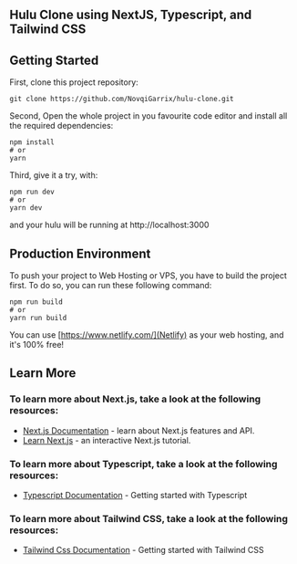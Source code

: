 ## Hulu Clone using NextJS, Typescript, and Tailwind CSS
## Getting Started

First, clone this project repository:
```
git clone https://github.com/NovqiGarrix/hulu-clone.git
```

Second, Open the whole project in you favourite code editor and install all the required dependencies:
```
npm install
# or
yarn
```

Third, give it a try, with:
```
npm run dev
# or
yarn dev
```

and your hulu will be running at http://localhost:3000

## Production Environment
To push your project to Web Hosting or VPS, you have to build the project first. To do so, you can run these following command:

```
npm run build
# or
yarn run build
```
You can use [https://www.netlify.com/](Netlify) as your web hosting, and it's 100% free!

## Learn More
### To learn more about Next.js, take a look at the following resources:

- [Next.js Documentation](https://nextjs.org/docs) - learn about Next.js features and API.
- [Learn Next.js](https://nextjs.org/learn) - an interactive Next.js tutorial.

### To learn more about Typescript, take a look at the following resources:

- [Typescript Documentation](https://www.typescriptlang.org/docs/) - Getting started with Typescript

### To learn more about Tailwind CSS, take a look at the following resources:

- [Tailwind Css Documentation](https://tailwindcss.com/docs) - Getting started with Tailwind CSS
